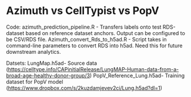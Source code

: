 # Azimuth vs CellTypist vs PopV

Code:
azimuth_prediction_pipeline.R - Transfers labels onto test RDS-dataset based on reference dataset anchors. Output can be configured to be CSV/RDS file.
Azimuth_convert_Rds_to_h5ad.R - Script takes in command-line parameters to convert RDS into h5ad. Need this for future downstream analytics.

Datsets:
LungMap.h5ad- Source data (https://celltype.info/CAPinitialRelease/LungMAP-Human-data-from-a-broad-age-healthy-donor-group/3)
PopV_Reference_Lung.h5ad- Training dataset for PopV model (https://www.dropbox.com/s/2kuzdamjevev2ci/Lung.h5ad?dl=1)
